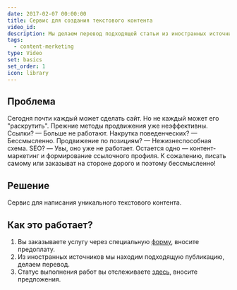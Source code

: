 ```yaml
---
date: 2017-02-07 00:00:00
title: Сервис для создания текстового контента
video_id: 
description: Мы делаем перевод подходящей статьи из иностранных источников.
tags:
  - content-merketing
type: Video
set: basics
set_order: 1
icon: library
---
```


## Проблема

Сегодня почти каждый может сделать сайт. Но не каждый может его "раскрутить". Прежние методы продвижения уже неэффективны. Ссылки? — Больше не работают. Накрутка поведенческих? — Бессмысленно. Продвижение по позициям? — Нежизнеспособная схема. SEO? — Увы, оно уже не работает. Остается одно — контент-маркетинг и формирование ссылочного профиля. К сожалению, писать самому или заказыват на стороне дорого и поэтому бессмысленно! 

## Решение

Сервис для написания уникального текстового контента.

## Как это работает?

1. Вы заказываете услугу через специальную [форму](https://goo.gl/forms/zMRDufld6nN4Tqml1), вносите предоплату.
2. Из иностранных источников мы находим подходящую публикацию, делаем перевод.
3. Статус выполнения работ вы отслеживаете [здесь](https://enblabs.ru/status/), вносите предложения.